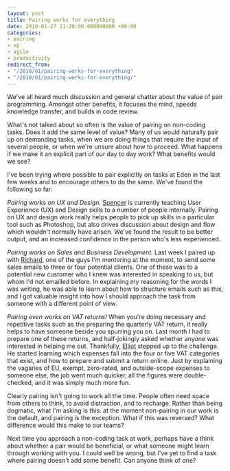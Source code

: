 ```yaml
---
layout: post
title: Pairing works for everything
date: 2010-01-27 11:28:00.000000000 +00:00
categories:
- pairing
- xp
- agile
- productivity
redirect_from:
- "/2010/01/pairing-works-for-everything"
- "/2010/01/pairing-works-for-everything/"
---
```

We've all heard much discussion and general chatter about the value of pair programming. Amongst other benefits, it focuses the mind, speeds knowledge transfer, and builds in code review.

What's not talked about so often is the value of pairing on non-coding tasks. Does it add the same level of value? Many of us would naturally pair up on demanding tasks, when we are doing things that require the input of several people, or when we're unsure about how to proceed. What happens if we make it an explicit part of our day to day work? What benefits would we see?

I've been trying where possible to pair explicitly on tasks at Eden in the last few weeks and to encourage others to do the same. We've found the following so far:

*Pairing works on UX and Design.* [Spencer](http://twitter.com/spencerturner) is currently teaching User Experience (UX) and Design skills to a number of people internally. Pairing on UX and design work really helps people to pick up skills in a particular tool such as Photoshop, but also drives discussion about design and flow which wouldn't normally have arisen. We've found the result to be better output, and an increased confidence in the person who's less experienced.

*Pairing works on Sales and Business Development.* Last week I paired up with [Richard](http://twitter.com/disciplex), one of the guys I'm mentoring at the moment, to send some sales emails to three or four potential clients. One of these was to a potential new customer who I knew was interested in speaking to us, but whom I'd not emailled before. In explaining my reasoning for the words I was writing, he was able to learn about how to structure emails such as this, and I got valuable insight into how I should approach the task from someone with a different point of view.

*Pairing even works on VAT returns!* When you're doing necessary and repetitive tasks such as the preparing the quarterly VAT return, it really helps to have someone beside you spurring you on. Last month I had to prepare one of these returns, and half-jokingly asked whether anyone was interested in helping me out. Thankfully, [Elliot](http://twitter.com/elliotcm) stepped up to the challenge. He started learning which expenses fall into the four or five VAT categories that exist, and how to prepare and submit a return online. Just by explaining the vagaries of EU, exempt, zero-rated, and outside-scope expenses to someone else, the job went much quicker, all the figures were double-checked, and it was simply much more fun.

Clearly pairing isn't going to work all the time. People often need space from others to think, to avoid distraction, and to recharge. Rather than being dogmatic, what I'm asking is this: at the moment non-pairing in our work is the default, and pairing is the exception. What if this was reversed? What difference would this make to our teams?

Next time you approach a non-coding task at work, perhaps have a think about whether a pair would be beneficial, or what someone might learn through working with you. I could well be wrong, but I've yet to find a task where pairing doesn't add some benefit. Can anyone think of one?

